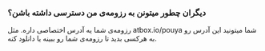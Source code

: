
### دیگران چطور میتونن به رزومه‌ی من دسترسی داشته باشن؟ ###
رزومه‌ی شما یه آدرس اختصاصی داره. مثل atbox.io/pouya شما میتونید این آدرس رو به هرکسی بدید تا رزومه‌ی شما رو ببینه یا دانلود کنه.
